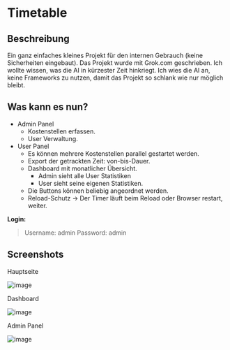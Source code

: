 # Timetable

## Beschreibung
Ein ganz einfaches kleines Projekt für den internen Gebrauch (keine Sicherheiten eingebaut). 
Das Projekt wurde mit Grok.com geschrieben. Ich wollte wissen, was die AI in kürzester Zeit hinkriegt.
Ich wies die AI an, keine Frameworks zu nutzen, damit das Projekt so schlank wie nur möglich bleibt.

## Was kann es nun?
- Admin Panel
    - Kostenstellen erfassen.
    - User Verwaltung.
- User Panel
    - Es können mehrere Kostenstellen parallel gestartet werden. 
    - Export der getrackten Zeit: von-bis-Dauer. 
    - Dashboard mit monatlicher Übersicht.
        - Admin sieht alle User Statistiken
        - User sieht seine eigenen Statistiken.
    - Die Buttons können beliebig angeordnet werden. 
    - Reload-Schutz -> Der Timer läuft beim Reload oder Browser restart, weiter.

**Login:**
> Username: admin Password: admin

## Screenshots

Hauptseite

![image](https://github.com/user-attachments/assets/58954a72-6094-4d1b-9e6f-5273810bdc58)

Dashboard

![image](https://github.com/user-attachments/assets/d439c425-88d8-47d9-8122-88e15a93587c)

Admin Panel

![image](https://github.com/user-attachments/assets/4f7c725d-53a8-400a-8cfb-d2aae5d7962f)
